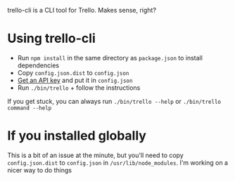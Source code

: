 trello-cli is a CLI tool for Trello. Makes sense, right?

# Using trello-cli

* Run `npm install` in the same directory as `package.json` to install dependencies
* Copy `config.json.dist` to `config.json`
* [Get an API key](https://trello.com/1/appKey/generate) and put it in `config.json`
* Run `./bin/trello` + follow the instructions

If you get stuck, you can always run `./bin/trello --help` or `./bin/trello command --help`

# If you installed globally
This is a bit of an issue at the minute, but you'll need to copy `config.json.dist` to `config.json` in `/usr/lib/node_modules`. I'm working on a nicer way to do things
